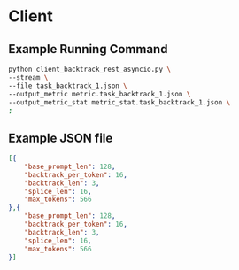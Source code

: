 # Client

## Example Running Command

```bash
python client_backtrack_rest_asyncio.py \
--stream \
--file task_backtrack_1.json \
--output_metric metric.task_backtrack_1.json \ 
--output_metric_stat metric_stat.task_backtrack_1.json \
;
```

## Example JSON file

```json
[{
    "base_prompt_len": 128,
    "backtrack_per_token": 16,
    "backtrack_len": 3,
    "splice_len": 16,
    "max_tokens": 566
},{
    "base_prompt_len": 128,
    "backtrack_per_token": 16,
    "backtrack_len": 3,
    "splice_len": 16,
    "max_tokens": 566
}]
```